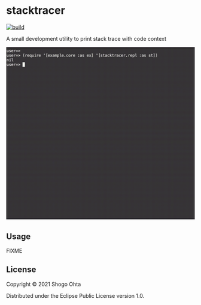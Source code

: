 # stacktracer
[![build](https://github.com/athos/stacktracer/actions/workflows/build.yml/badge.svg)](https://github.com/athos/stacktracer/actions/workflows/build.yml)

A small development utility to print stack trace with code context

<img src="doc/demo.gif" alt="demo image" width="700">

## Usage

FIXME

## License

Copyright © 2021 Shogo Ohta

Distributed under the Eclipse Public License version 1.0.
